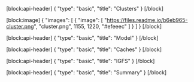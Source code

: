 [block:api-header]
{
  "type": "basic",
  "title": "Clusters"
}
[/block]

[block:image]
{
  "images": [
    {
      "image": [
        "https://files.readme.io/b6eb965-cluster.png",
        "cluster.png",
        1155,
        1220,
        "#efeeec"
      ]
    }
  ]
}
[/block]

[block:api-header]
{
  "type": "basic",
  "title": "Model"
}
[/block]

[block:api-header]
{
  "type": "basic",
  "title": "Caches"
}
[/block]

[block:api-header]
{
  "type": "basic",
  "title": "IGFS"
}
[/block]

[block:api-header]
{
  "type": "basic",
  "title": "Summary"
}
[/block]